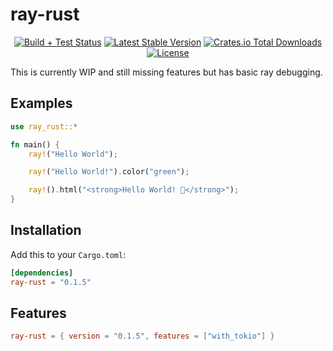 # ray-rust

<p align="center">
<a href="https://github.com/ALameLlama/ray-rust/actions/workflows/publish.yml"><img src="https://img.shields.io/github/actions/workflow/status/ALameLlama/ray-rust/.github/workflows/publish.yml" alt="Build + Test Status"></a>
<a href="https://crates.io/crates/ray-rust"><img src="https://img.shields.io/crates/v/ray-rust" alt="Latest Stable Version"></a>
<a href="https://crates.io/crates/ray-rust"><img alt="Crates.io Total Downloads" src="https://img.shields.io/crates/d/ray-rust"></a>
<a href="https://github.com/ALameLlama/ray-rust/blob/master/LICENSE"><img src="https://img.shields.io/badge/License-MIT-yellow.svg" alt="License"></a>
</p>

This is currently WIP and still missing features but has basic ray debugging.

## Examples

```rust
use ray_rust::*

fn main() {
    ray!("Hello World");

    ray!("Hello World!").color("green");

    ray!().html("<strong>Hello World! 🦀</strong>");
}
```

## Installation

Add this to your `Cargo.toml`:

```toml
[dependencies]
ray-rust = "0.1.5"
```

## Features

```toml
ray-rust = { version = "0.1.5", features = ["with_tokio"] }
```

